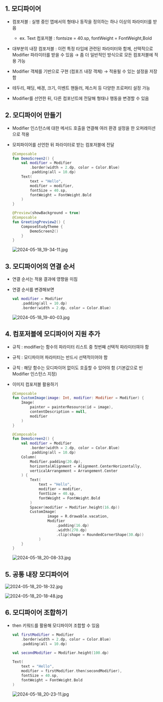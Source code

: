 ## 1. 모디파이어

- 컴포저블 : 실행 중인 앱에서의 형태나 동작을 정의하는 하나 이상의 파라미터를 받음
    - ex. Text 컴포저블 : fontsize = 40.sp, fontWeight = FontWeight,Bold
- 대부분의 내장 컴포저블 : 이런 특정 타입에 관련된 파라미터와 함께, 선택적으로 Modifier 파라미터를 받을 수 있음 → 좀 더 일반적인 방식으로 모든 컴포저블에 적용 가능

- Modifier 객체를 기반으로 구현 (컴포즈 내장 객체) → 적용될 수 있는 설정을 저장함
- 테두리, 패딩, 배경, 크기, 이벤트 핸들러, 제스처 등 다양한 프로퍼티 설정 가능
- Modifier를 선언한 뒤, 다른 컴포넌트에 전달해 형태나 행동을 변경할 수 있음

## 2. 모디파이어 만들기

- Modifier 인스턴스에 대한 메서드 호출을 연결해 여러 환경 설정을 한 오퍼레이션으로 적용
- 모피파이어를 선언한 뒤 파라미터로 받는 컴포저블에 전달
    
    ```kotlin
    @Composable
    fun DemoScreen2() {
        val modifier = Modifier
            .border(width = 2.dp, color = Color.Blue)
            .padding(all = 10.dp)
        Text(
            text = "Hello",
            modifier = modifier,
            fontSize = 40.sp,
            fontWeight = FontWeight.Bold
        )
    }
    
    @Preview(showBackground = true)
    @Composable
    fun GreetingPreview2() {
        ComposeStudyTheme {
            DemoScreen2()
        }
    }
    ```
    
    ![2024-05-18_19-34-11.jpg](https://prod-files-secure.s3.us-west-2.amazonaws.com/edfd69d1-6c01-4d0c-9269-1bae8a4e3915/4485e799-5885-4e60-b695-f855acb060b1/2024-05-18_19-34-11.jpg)
    

## 3. 모디파이어의 연결 순서

- 연결 순서는 적용 결과에 영향을 미침
- 연결 순서를 변경해보면
    
    ```kotlin
    val modifier = Modifier
        .padding(all = 10.dp)
        .border(width = 2.dp, color = Color.Blue)
    ```
    
    ![2024-05-18_19-40-03.jpg](https://prod-files-secure.s3.us-west-2.amazonaws.com/edfd69d1-6c01-4d0c-9269-1bae8a4e3915/044a5bc5-940e-4d27-86a7-f4ce960e0558/2024-05-18_19-40-03.jpg)
    

## 4. 컴포저블에 모디파이어 지원 추가

- 규칙 : modifier는 함수의 파라미터 리스트 중 첫번째 선택적 파라미터여야 함
- 규칙 : 모디파이어 파라미터는 반드시 선택적이어야 함
- 규칙 : 해당 함수는 모디파이어 없이도 호출할 수 있어야 함 (기본값으로 빈 Modifier 인스턴스 지정)

- 이미지 컴포저블 활용하기
    
    ```kotlin
    @Composable
    fun CustomImage(image: Int, modifier: Modifier = Modifier) {
        Image(
            painter = painterResource(id = image),
            contentDescription = null,
            modifier
        )
    }
    ```
    
    ```kotlin
    @Composable
    fun DemoScreen2() {
        val modifier = Modifier
            .border(width = 2.dp, color = Color.Blue)
            .padding(all = 10.dp)
        Column(
            Modifier.padding(20.dp),
            horizontalAlignment = Alignment.CenterHorizontally,
            verticalArrangement = Arrangement.Center
        ) {
            Text(
                text = "Hello",
                modifier = modifier,
                fontSize = 40.sp,
                fontWeight = FontWeight.Bold
            )
            Spacer(modifier = Modifier.height(16.dp))
            CustomImage(
                    image = R.drawable.vacation,
                    Modifier
                        .padding(16.dp)
                        .width(270.dp)
                        .clip(shape = RoundedCornerShape(30.dp))
                )
        }
    }
    ```
    
    ![2024-05-18_20-08-33.jpg](https://prod-files-secure.s3.us-west-2.amazonaws.com/edfd69d1-6c01-4d0c-9269-1bae8a4e3915/29809b3e-9fe4-43e9-a2f6-4483e9c4fe87/2024-05-18_20-08-33.jpg)
    

## 5. 공통 내장 모디파이어

![2024-05-18_20-18-32.jpg](https://prod-files-secure.s3.us-west-2.amazonaws.com/edfd69d1-6c01-4d0c-9269-1bae8a4e3915/4c3965df-78f0-4db3-9d5e-903c68bf41a3/2024-05-18_20-18-32.jpg)

![2024-05-18_20-18-48.jpg](https://prod-files-secure.s3.us-west-2.amazonaws.com/edfd69d1-6c01-4d0c-9269-1bae8a4e3915/854566b3-2d75-47d8-a985-3de76a9f66c8/2024-05-18_20-18-48.jpg)

## 6. 모디파이어 조합하기

- then 키워드를 활용해 모디파이어 조합할 수 있음
    
    ```kotlin
    val firstModifier = Modifier
        .border(width = 2.dp, color = Color.Blue)
        .padding(all = 10.dp)
        
    val secondModifier = Modifier.height(100.dp)
    
    Text(
        text = "Hello",
        modifier = firstModifier.then(secondModifier),
        fontSize = 40.sp,
        fontWeight = FontWeight.Bold
    )
    ```
    
    ![2024-05-18_20-23-11.jpg](https://prod-files-secure.s3.us-west-2.amazonaws.com/edfd69d1-6c01-4d0c-9269-1bae8a4e3915/db991832-4ccf-4cd9-acd8-77aaa430cad1/2024-05-18_20-23-11.jpg)
